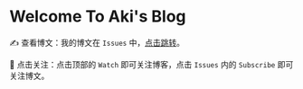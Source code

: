 # Welcome To Aki's Blog

✍️  查看博文：我的博文在 `Issues` 中，[点击跳转](https://github.com/akiwu/blog/issues)。

🤙 点击关注：点击顶部的 `Watch` 即可关注博客，点击 `Issues` 内的 `Subscribe` 即可关注博文。
